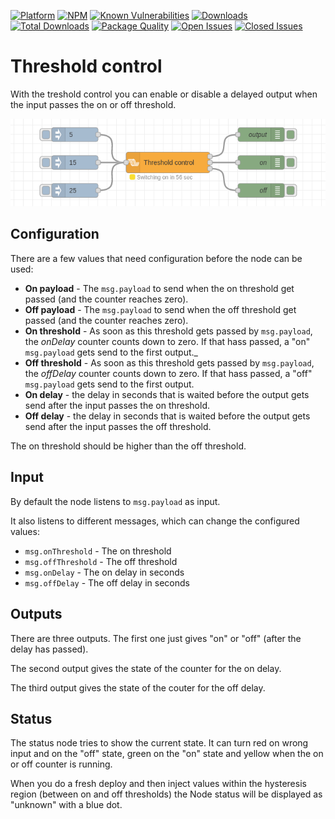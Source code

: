 [![Platform](https://img.shields.io/badge/platform-Node--RED-red)](https://nodered.org)
[![NPM](https://img.shields.io/npm/v/node-threshold-control?logo=npm)](https://www.npmjs.org/package/node-threshold-control)
[![Known Vulnerabilities](https://snyk.io/test/npm/node-threshold-control/badge.svg)](https://snyk.io/test/npm/node-threshold-control)
[![Downloads](https://img.shields.io/npm/dm/node-threshold-control.svg)](https://www.npmjs.com/package/node-threshold-control)
[![Total Downloads](https://img.shields.io/npm/dt/node-threshold-control.svg)](https://www.npmjs.com/package/node-threshold-control)
[![Package Quality](http://npm.packagequality.com/shield/node-threshold-control.png)](http://packagequality.com/#?package=node-threshold-control)
[![Open Issues](https://img.shields.io/github/issues-raw/dirkjanfaber/node-threshold-control.svg)](https://github.com/dirkjanfaber/node-threshold-control/issues)
[![Closed Issues](https://img.shields.io/github/issues-closed-raw/windkh/node-red-contrib-shelly.svg)](https://github.com/dirkjanfaber/node-threshold-control/issues?q=is%3Aissue+is%3Aclosed)

# Threshold control

With the treshold control you can enable or disable a delayed output when the input
passes the on or off threshold.

![Threshold control](./images/threshold-control.png)

## Configuration

There are a few values that need configuration before the node can be used:

* **On payload** - The `msg.payload` to send when the on threshold get passed (and the counter reaches zero).
* **Off payload** - The `msg.payload` to send when the off threshold get passed (and the counter reaches zero).
* **On threshold** - As soon as this threshold gets passed by `msg.payload`, the _onDelay_ counter counts down to zero. If that hass passed, a "on" `msg.payload` gets send to the first output._
* **Off threshold** - As soon as this threshold gets passed by `msg.payload`, the _offDelay_ counter counts down to zero. If that hass passed, a "off" `msg.payload` gets send to the first output.
* **On delay** - the delay in seconds that is waited before the output gets send after the input passes the on threshold.
* **Off delay** - the delay in seconds that is waited before the output gets send after the input passes the off threshold.

The on threshold should be higher than the off threshold.

## Input

By default the node listens to `msg.payload` as input.

It also listens to different messages, which can change the configured values:

* `msg.onThreshold` - The on threshold
* `msg.offThreshold` - The off threshold
* `msg.onDelay` - The on delay in seconds
* `msg.offDelay` - The off delay in seconds

## Outputs

There are three outputs. The first one just gives "on" or "off" (after the
delay has passed).

The second output gives the state of the counter for the on delay.

The third output gives the state of the couter for the off delay.

## Status

The status node tries to show the current state. It can turn red on wrong input
and on the "off" state, green on the "on" state and yellow when the on or off
counter is running.

When you do a fresh deploy and then inject values within the hysteresis region
(between on and off thresholds) the Node status will be displayed as "unknown"
with a blue dot.
